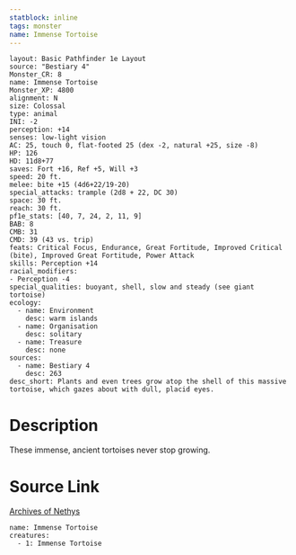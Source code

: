 ```yaml
---
statblock: inline
tags: monster
name: Immense Tortoise
---
```

```statblock
layout: Basic Pathfinder 1e Layout
source: "Bestiary 4"
Monster_CR: 8
name: Immense Tortoise
Monster_XP: 4800
alignment: N
size: Colossal
type: animal
INI: -2
perception: +14
senses: low-light vision
AC: 25, touch 0, flat-footed 25 (dex -2, natural +25, size -8)
HP: 126
HD: 11d8+77
saves: Fort +16, Ref +5, Will +3
speed: 20 ft.
melee: bite +15 (4d6+22/19-20)
special_attacks: trample (2d8 + 22, DC 30)
space: 30 ft.
reach: 30 ft.
pf1e_stats: [40, 7, 24, 2, 11, 9]
BAB: 8
CMB: 31
CMD: 39 (43 vs. trip)
feats: Critical Focus, Endurance, Great Fortitude, Improved Critical (bite), Improved Great Fortitude, Power Attack
skills: Perception +14
racial_modifiers:
- Perception -4
special_qualities: buoyant, shell, slow and steady (see giant tortoise)
ecology:
  - name: Environment
    desc: warm islands
  - name: Organisation
    desc: solitary
  - name: Treasure
    desc: none
sources:
  - name: Bestiary 4
    desc: 263
desc_short: Plants and even trees grow atop the shell of this massive tortoise, which gazes about with dull, placid eyes.
```
# Description
These immense, ancient tortoises never stop growing.
# Source Link
[Archives of Nethys](https://aonprd.com/MonsterDisplay.aspx?ItemName=Immense%20Tortoise)
```encounter-table
name: Immense Tortoise
creatures:
  - 1: Immense Tortoise
```
